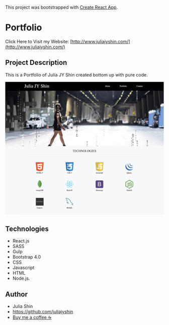 This project was bootstrapped with [Create React App](https://github.com/facebookincubator/create-react-app).

# Portfolio

Click Here to Visit my Website: [http://www.juliajyshin.com/](http://www.juliajyshin.com/)

## Project Description

This is a Portfolio of Julia JY Shin created bottom up with pure code. 

![An image of the website](https://github.com/juliajyshin/images/blob/master/react-portfolio/portfolio.png?raw=true)

## Technologies
* React.js
* SASS
* Gulp
* Bootstrap 4.0
* CSS
* Javascript
* HTML
* Node.js.

## Author
* Julia Shin
* https://github.com/juliajyshin
* [Buy me a coffee ☕️](https://ko-fi.com/juliajverie)

